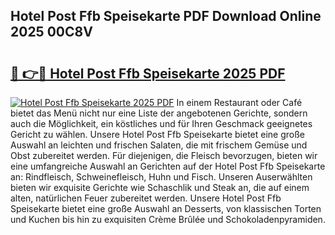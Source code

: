 ## Hotel Post Ffb Speisekarte PDF Download Online 2025 00C8V

# <h2><a href="http://gc6ssmc.nevu.top/?p=Hotel+Post+Ffb+Speisekarte">🔗 👉🔴 Hotel Post Ffb Speisekarte 2025 PDF</a></h2>

[![Hotel Post Ffb Speisekarte 2025 PDF](https://i.imgur.com/dBaPXMq.png)](http://gc6ssmc.nevu.top/?p=Hotel+Post+Ffb+Speisekarte)
In einem Restaurant oder Café bietet das Menü nicht nur eine Liste der angebotenen Gerichte, sondern auch die Möglichkeit, ein köstliches und für Ihren Geschmack geeignetes Gericht zu wählen. Unsere Hotel Post Ffb Speisekarte bietet eine große Auswahl an leichten und frischen Salaten, die mit frischem Gemüse und Obst zubereitet werden. Für diejenigen, die Fleisch bevorzugen, bieten wir eine umfangreiche Auswahl an Gerichten auf der Hotel Post Ffb Speisekarte an: Rindfleisch, Schweinefleisch, Huhn und Fisch. Unseren Auserwählten bieten wir exquisite Gerichte wie Schaschlik und Steak an, die auf einem alten, natürlichen Feuer zubereitet werden. Unsere Hotel Post Ffb Speisekarte bietet eine große Auswahl an Desserts, von klassischen Torten und Kuchen bis hin zu exquisiten Crème Brûlée und Schokoladenpyramiden.
